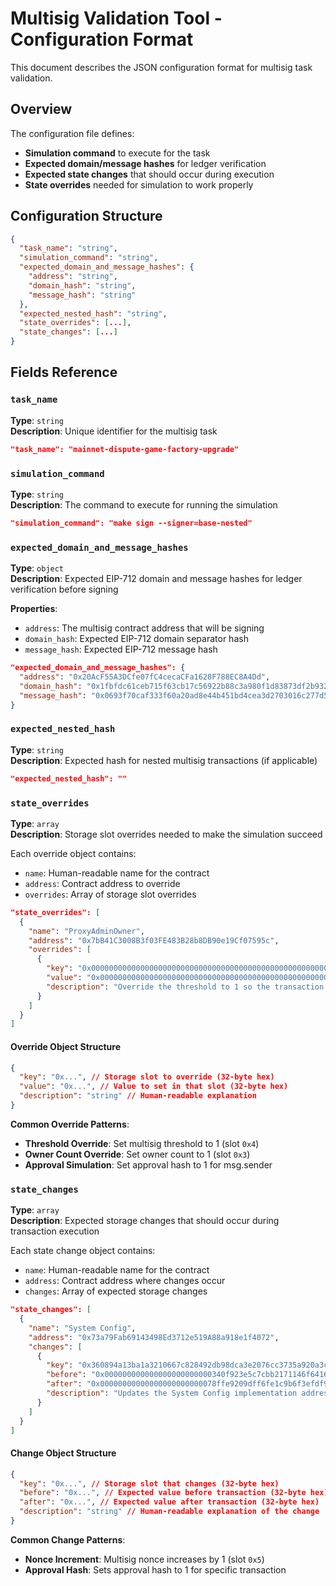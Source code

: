 # Multisig Validation Tool - Configuration Format

This document describes the JSON configuration format for multisig task validation.

## Overview

The configuration file defines:

- **Simulation command** to execute for the task
- **Expected domain/message hashes** for ledger verification
- **Expected state changes** that should occur during execution
- **State overrides** needed for simulation to work properly

## Configuration Structure

```json
{
  "task_name": "string",
  "simulation_command": "string",
  "expected_domain_and_message_hashes": {
    "address": "string",
    "domain_hash": "string",
    "message_hash": "string"
  },
  "expected_nested_hash": "string",
  "state_overrides": [...],
  "state_changes": [...]
}
```

## Fields Reference

### `task_name`

**Type**: `string`  
**Description**: Unique identifier for the multisig task

```json
"task_name": "mainnet-dispute-game-factory-upgrade"
```

### `simulation_command`

**Type**: `string`  
**Description**: The command to execute for running the simulation

```json
"simulation_command": "make sign --signer=base-nested"
```

### `expected_domain_and_message_hashes`

**Type**: `object`  
**Description**: Expected EIP-712 domain and message hashes for ledger verification before signing

**Properties**:

- `address`: The multisig contract address that will be signing
- `domain_hash`: Expected EIP-712 domain separator hash
- `message_hash`: Expected EIP-712 message hash

```json
"expected_domain_and_message_hashes": {
  "address": "0x20AcF55A3DCfe07fC4cecaCFa1628F788EC8A4Dd",
  "domain_hash": "0x1fbfdc61ceb715f63cb17c56922b88c3a980f1d83873df2b9325a579753e8aa3",
  "message_hash": "0x0693f70caf333f60a20ad8e44b451bd4cea3d2703016c277d5b0d09ecd3c3638"
}
```

### `expected_nested_hash`

**Type**: `string`  
**Description**: Expected hash for nested multisig transactions (if applicable)

```json
"expected_nested_hash": ""
```

### `state_overrides`

**Type**: `array`  
**Description**: Storage slot overrides needed to make the simulation succeed

Each override object contains:

- `name`: Human-readable name for the contract
- `address`: Contract address to override
- `overrides`: Array of storage slot overrides

```json
"state_overrides": [
  {
    "name": "ProxyAdminOwner",
    "address": "0x7bB41C3008B3f03FE483B28b8DB90e19Cf07595c",
    "overrides": [
      {
        "key": "0x0000000000000000000000000000000000000000000000000000000000000004",
        "value": "0x0000000000000000000000000000000000000000000000000000000000000001",
        "description": "Override the threshold to 1 so the transaction simulation can occur"
      }
    ]
  }
]
```

#### Override Object Structure

```json
{
  "key": "0x...", // Storage slot to override (32-byte hex)
  "value": "0x...", // Value to set in that slot (32-byte hex)
  "description": "string" // Human-readable explanation
}
```

**Common Override Patterns**:

- **Threshold Override**: Set multisig threshold to 1 (slot `0x4`)
- **Owner Count Override**: Set owner count to 1 (slot `0x3`)
- **Approval Simulation**: Set approval hash to 1 for msg.sender

### `state_changes`

**Type**: `array`  
**Description**: Expected storage changes that should occur during transaction execution

Each state change object contains:

- `name`: Human-readable name for the contract
- `address`: Contract address where changes occur
- `changes`: Array of expected storage changes

```json
"state_changes": [
  {
    "name": "System Config",
    "address": "0x73a79Fab69143498Ed3712e519A88a918e1f4072",
    "changes": [
      {
        "key": "0x360894a13ba1a3210667c828492db98dca3e2076cc3735a920a3ca505d382bbc",
        "before": "0x000000000000000000000000340f923e5c7cbb2171146f64169ec9d5a9ffe647",
        "after": "0x00000000000000000000000078ffe9209dff6fe1c9b6f3efdf996bee60346d0e",
        "description": "Updates the System Config implementation address"
      }
    ]
  }
]
```

#### Change Object Structure

```json
{
  "key": "0x...", // Storage slot that changes (32-byte hex)
  "before": "0x...", // Expected value before transaction (32-byte hex)
  "after": "0x...", // Expected value after transaction (32-byte hex)
  "description": "string" // Human-readable explanation of the change
}
```

**Common Change Patterns**:

- **Nonce Increment**: Multisig nonce increases by 1 (slot `0x5`)
- **Approval Hash**: Sets approval hash to 1 for specific transaction
